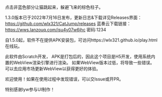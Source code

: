 点击非蓝色部分让猫跳起来，躲避飞来的棕色柱子。

1.3.0版本已于2022年7月16日发布，更新日志&下载详见Releases界面：https://github.com/wlx321/CatJump/releases
蓝奏云下载链接：https://wws.lanzouq.com/isu4y07w6jhc   密码:1234

自1.5.0起，软件不在提供APK安装包，可访问https://wlx321.github.io/play.html在线玩。

此软件由Scratch开发， APK是打包后的，因此这个项目是H5开发，使用系统内置的WebView渲染引擎进行渲染。
如果WebView版本过低，将导致一些错误。
可以去应用市场更新WebView以获得更好的体验。

欢迎使用！如果在使用过程中发现错误，可以交Issue或开PR。

特别感谢lyw参与UI制作！
